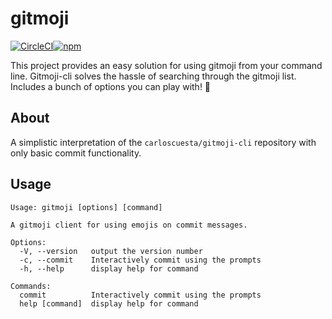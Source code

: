 # gitmoji

[![CircleCI](https://circleci.com/gh/segersniels/gitmoji.svg?style=shield)](https://circleci.com/gh/segersniels/gitmoji/tree/master)[![npm](https://badge.fury.io/js/%40segersniels%2Fgitmoji.svg)](https://www.npmjs.com/package/@segersniels/gitmoji)

This project provides an easy solution for using gitmoji from your command line. Gitmoji-cli solves the hassle of searching through the gitmoji list. Includes a bunch of options you can play with! 🎉

## About

A simplistic interpretation of the `carloscuesta/gitmoji-cli` repository with only basic commit functionality.

## Usage

```
Usage: gitmoji [options] [command]

A gitmoji client for using emojis on commit messages.

Options:
  -V, --version   output the version number
  -c, --commit    Interactively commit using the prompts
  -h, --help      display help for command

Commands:
  commit          Interactively commit using the prompts
  help [command]  display help for command
```
